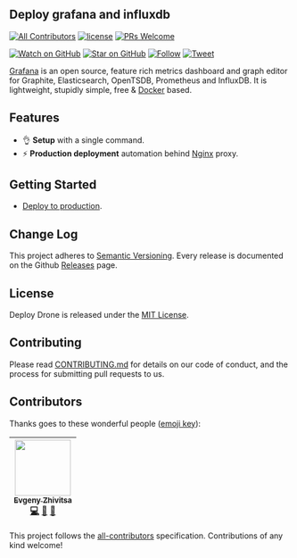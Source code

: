 ## Deploy grafana and influxdb

[![All Contributors](https://img.shields.io/badge/all_contributors-1-orange.svg?style=flat-square)](#contributors)
[![license](https://img.shields.io/github/license/mashape/apistatus.svg?style=flat-square)](LICENSE)
[![PRs Welcome](https://img.shields.io/badge/PRs-welcome-brightgreen.svg?style=flat-square)](http://makeapullrequest.com)

[![Watch on GitHub](https://img.shields.io/github/watchers/auxilincom/deploy-grafana.svg?style=social&label=Watch)](https://github.com/auxilincom/deploy-grafana/watchers)
[![Star on GitHub](https://img.shields.io/github/stars/auxilincom/deploy-grafana.svg?style=social&label=Stars)](https://github.com/auxilincom/deploy-grafana/stargazers)
[![Follow](https://img.shields.io/twitter/follow/auxilin.svg?style=social&label=Follow)](https://twitter.com/auxilin)
[![Tweet](https://img.shields.io/twitter/url/https/github.com/auxilincom/deploy-grafana.svg?style=social)](https://twitter.com/intent/tweet?text=I%27m%20using%20Auxilin%20components%20to%20build%20my%20next%20product%20🚀.%20Check%20it%20out:%20https://github.com/auxilincom/deploy-grafana)

[Grafana](https://grafana.com/) is an open source, feature rich metrics dashboard and graph editor for Graphite, Elasticsearch, OpenTSDB, Prometheus and InfluxDB. It is lightweight, stupidly simple, free & [Docker](https://www.docker.com/) based.

## Features

* 👌 **Setup** with a single command. 
* ️⚡️️ **Production deployment** automation behind [Nginx](https://nginx.org/en/) proxy.

## Getting Started

- [Deploy to production](SETUP.md).

## Change Log

This project adheres to [Semantic Versioning](http://semver.org/).
Every release is documented on the Github [Releases](https://github.com/auxilincom/deploy-drone/releases) page.

## License

Deploy Drone is released under the [MIT License](LICENSE).

## Contributing

Please read [CONTRIBUTING.md](CONTRIBUTING.md) for details on our code of conduct, and the process for submitting pull requests to us.

## Contributors

Thanks goes to these wonderful people ([emoji key](https://github.com/kentcdodds/all-contributors#emoji-key)):

<!-- ALL-CONTRIBUTORS-LIST:START - Do not remove or modify this section -->
<!-- prettier-ignore -->
| [<img src="https://avatars2.githubusercontent.com/u/6461311?v=4" width="100px;"/><br /><sub><b>Evgeny Zhivitsa</b></sub>](https://github.com/ezhivitsa)<br />[💻](https://github.com/auxilin/deploy-grafana/commits?author=ezhivitsa "Code") [📖](https://github.com/auxilin/deploy-grafana/commits?author=ezhivitsa "Documentation") [🤔](#ideas-ezhivitsa "Ideas, Planning, & Feedback") |
| :---: |
<!-- ALL-CONTRIBUTORS-LIST:END -->

This project follows the [all-contributors](https://github.com/kentcdodds/all-contributors) specification. Contributions of any kind welcome!
